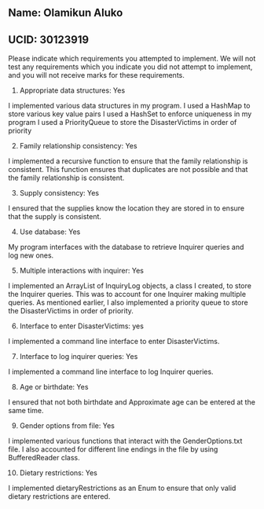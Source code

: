 ## Name: Olamikun Aluko
## UCID: 30123919

Please indicate which requirements you attempted to implement. We will not test any
requirements which you indicate you did not attempt to implement, and you will not receive
marks for these requirements.

1. Appropriate data structures: Yes

I implemented various data structures in my program. 
I used a HashMap to store various key value pairs
I used a HashSet to enforce uniqueness in my program
I used a PriorityQueue to store the DisasterVictims in order of priority

2. Family relationship consistency: Yes

I implemented a recursive function to ensure that the family relationship is consistent.
This function ensures that duplicates are not possible and that the family relationship is consistent.

3. Supply consistency: Yes

I ensured that the supplies know the location they are stored in to ensure that the supply is consistent.

4. Use database: Yes

My program interfaces with the database to retrieve Inquirer queries and log new ones.

5. Multiple interactions with inquirer: Yes

I implemented an ArrayList of InquiryLog objects, a class I created, to store the Inquirer queries.
This was to account for one Inquirer making multiple queries.
As mentioned earlier, I also implemented a priority queue to store the DisasterVictims in order of priority.

6. Interface to enter DisasterVictims: yes

I implemented a command line interface to enter DisasterVictims.

7. Interface to log inquirer queries: Yes

I implemented a command line interface to log Inquirer queries.

8. Age or birthdate: Yes

I ensured that not both birthdate and Approximate age can be entered at the same time.

9. Gender options from file: Yes

I implemented various functions that interact with the
GenderOptions.txt file.
I also accounted for different line endings in the file by using
BufferedReader class.

10. Dietary restrictions: Yes

I implemented dietaryRestrictions as an Enum to ensure that only valid dietary restrictions are entered.